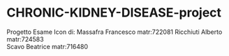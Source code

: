 # CHRONIC-KIDNEY-DISEASE-project
Progetto Esame Icon di: 
Massafra Francesco  matr:722081 
Ricchiuti Alberto   matr:724583  
Scavo Beatrice      matr:716480
